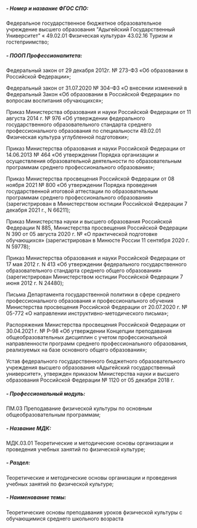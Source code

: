 ##### - Номер и название ФГОС СПО:
Федеральное государственное бюджетное образовательное учреждение высшего образования "Адыгейский Государственный Университет"  « 49.02.01 Физическая культура» 
43.02.16 Туризм и гостеприимство;
##### - ПООП Профессионалитета:

 Федеральный закон от 29 декабря 2012г. № 273-ФЗ «Об образовании в  Российской  Федерации»; 

 Федеральный закон от 31.07.2020 № 304-ФЗ «О внесении изменений в Федеральный Закон «Об образовании в Российской Федерации» по вопросам воспитания обучающихся»; 


 Приказ Министерства образования и науки Российской Федерации от 11 августа 2014 г. № 976 «Об утверждении федерального государственного образовательного стандарта среднего профессионального образования по специальности 49.02.01 Физическая культура углубленной подготовки»; 


 Приказ Министерства образования и науки Российской Федерации от 14.06.2013 № 464 «Об утверждении Порядка организации и осуществления образовательной деятельности по образовательным программам среднего профессионального образования»; 


 Приказ Министерства просвещения Российской Федерации от 08 ноября 2021 № 800 «Об утверждении Порядка проведения государственной итоговой аттестации по образовательным программам среднего профессионального образования» (зарегистрирован в Министерством юстиции Российской Федерации 7 декабря 2021 г., N 66211); 


 Приказ Министерства науки и высшего образования Российской Федерации N 885, Министерства просвещения Российской Федерации N 390 от 05 августа 2020 г. № «О практической подготовке обучающихся» (зарегистрирован в Минюсте России 11 сентября 2020 г. N 59778); 


 Приказ Министерства образования и науки Российской Федерации от 17 мая 2012 г. N 413 «Об утверждении федерального государственного образовательного стандарта среднего общего образования» (зарегистрирован Министерством юстиции Российской Федерации 7 июня 2012 г. N 24480); 


 Письма Департамента государственной политики в сфере среднего профессионального образования и профессионального обучения Министерства просвещения Российской Федерации от 20.07.2020 г. № 05-772 «О направлении инструктивно-методического письма»; 


 Распоряжения Министерства просвещения Российской Федерации от 30.04.2021 г. № Р-98 «Об утверждении Концепции преподавания общеобразовательных дисциплин с учетом профессиональной направленности программ среднего профессионального образования, реализуемых на базе основного общего образования»; 


 Устав федерального государственного бюджетного образовательного учреждения высшего образования «Адыгейский государственный университет», утвержден приказом Министерства науки и высшего образования Российской Федерации № 1120 от 05 декабря 2018 г. 

##### - Профессиональный модуль:

ПМ.03 Преподавание физической культуры по основным общеобразовательным программам; 
##### - Название МДК:

МДК.03.01 Теоретические и методические основы организации и проведения учебных занятий по физической культуре; 
##### - Раздел:
Теоретические и методические основы организации и проведения учебных занятий по физической культуре;

##### - Наименование темы:
Теоретические основы преподавания уроков физической культуры с обучающимися среднего школьного возраста 
